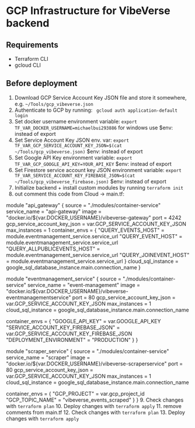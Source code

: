 # GCP Infrastructure for VibeVerse backend

## Requirements

-   Terraform CLI
-   gcloud CLI

## Before deployment

1. Download GCP Service Account Key JSON file and store it somewhere, e.g. `~/Tools/gcp_vibeverse.json`
2. Authenticate to GCP by running:
   ` gcloud auth application-default login`
3. Set docker username environment variable: `export TF_VAR_DOCKER_USERNAME=michaelbui293886` for windows use $env: instead of export
4. Set Service Account Key JSON env. var: `export TF_VAR_GCP_SERVICE_ACCOUNT_KEY_JSON=$(cat ~/Tools/gcp_vibeverse.json)` $env: instead of export
5. Set Google API Key environment variable: `export TF_VAR_GCP_GOOGLE_API_KEY=YOUR_API_KEY` $env: instead of export
6. Set Firestore service account key JSON environment variable: `export TF_VAR_SERVICE_ACCOUNT_KEY_FIREBASE_JSON=$(cat ~/Tools/gcp_vibeverse_firebase.json)` $env: instead of export
7. Initialize backend + install custom modules by running `terraform init`
8. out comment this code from Cloud -> main.tf:

module "api_gateway" {
  source                       = "./modules/container-service"
  service_name                 = "api-gateway"
  image                        = "docker.io/${var.DOCKER_USERNAME}/vibeverse-gateway"
  port                         = 4242
  gcp_service_account_key_json = var.GCP_SERVICE_ACCOUNT_KEY_JSON
  max_instances                = 1
  container_envs = {
    "QUERY_EVENTS_HOST"          = module.eventmanagement_service.service_url
    "QUERY_EVENT_HOST"           = module.eventmanagement_service.service_url
    "QUERY_ALLPUBLICEVENTS_HOST" = module.eventmanagement_service.service_url
    "QUERY_JOINEVENT_HOST"       = module.eventmanagement_service.service_url
  }
  cloud_sql_instance = google_sql_database_instance.main.connection_name
}

module "eventmanagement_service" {
  source                       = "./modules/container-service"
  service_name                 = "event-management"
  image                        = "docker.io/${var.DOCKER_USERNAME}/vibeverse-eventmanagementservice"
  port                         = 80
  gcp_service_account_key_json = var.GCP_SERVICE_ACCOUNT_KEY_JSON
  max_instances                = 1
  cloud_sql_instance           = google_sql_database_instance.main.connection_name

  container_envs = {
    "GOOGLE_API_KEY"                    = var.GOOGLE_API_KEY
    "SERVICE_ACCOUNT_KEY_FIREBASE_JSON" = var.GCP_SERVICE_ACCOUNT_KEY_FIREBASE_JSON
    "DEPLOYMENT_ENVIRONMENT"            = "PRODUCTION"
  }
}

module "scraper_service" {
  source                       = "./modules/container-service"
  service_name                 = "scraper"
  image                        = "docker.io/${var.DOCKER_USERNAME}/vibeverse-scraperservice"
  port                         = 80
  gcp_service_account_key_json = var.GCP_SERVICE_ACCOUNT_KEY_JSON
  max_instances                = 1
  cloud_sql_instance           = google_sql_database_instance.main.connection_name

  container_envs = {
    "GCP_PROJECT"    = var.gcp_project_id
    "GCP_TOPIC_NAME" = "vibeverse_events_scraped"
  }
}
9. Check changes with `terraform plan`
10. Deploy changes with `terraform apply`
11. remove comments from main.tf
12. Check changes with `terraform plan`
13. Deploy changes with `terraform apply`
